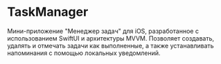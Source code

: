 # TaskManager
Мини-приложение "Менеджер задач" для iOS, разработанное с использованием SwiftUI и архитектуры MVVM.   Позволяет создавать, удалять и отмечать задачи как выполненные, а также устанавливать напоминания с помощью локальных уведомлений.
